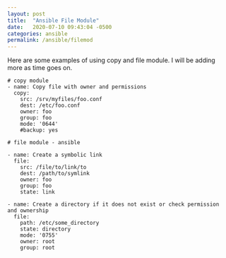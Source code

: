 ```yaml
---
layout: post
title:  "Ansible File Module"
date:   2020-07-10 09:43:04 -0500
categories: ansible
permalink: /ansible/filemod
---
```


Here are some examples of using copy and file module. I will be adding more as time goes on.

```
# copy module
- name: Copy file with owner and permissions
  copy:
    src: /srv/myfiles/foo.conf
    dest: /etc/foo.conf
    owner: foo
    group: foo
    mode: '0644'
    #backup: yes
```

```
# file module - ansible

- name: Create a symbolic link
  file:
    src: /file/to/link/to
    dest: /path/to/symlink
    owner: foo
    group: foo
    state: link

- name: Create a directory if it does not exist or check permission and ownership
  file:
    path: /etc/some_directory
    state: directory
    mode: '0755'
    owner: root
    group: root

``` 
